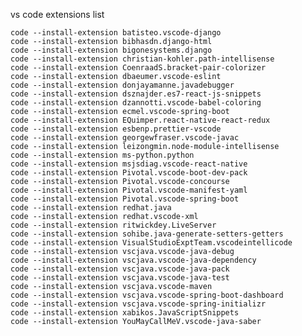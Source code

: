 vs code extensions list

    code --install-extension batisteo.vscode-django
    code --install-extension bibhasdn.django-html
    code --install-extension bigonesystems.django
    code --install-extension christian-kohler.path-intellisense
    code --install-extension CoenraadS.bracket-pair-colorizer
    code --install-extension dbaeumer.vscode-eslint
    code --install-extension donjayamanne.javadebugger
    code --install-extension dsznajder.es7-react-js-snippets
    code --install-extension dzannotti.vscode-babel-coloring
    code --install-extension ecmel.vscode-spring-boot
    code --install-extension EQuimper.react-native-react-redux
    code --install-extension esbenp.prettier-vscode
    code --install-extension georgewfraser.vscode-javac
    code --install-extension leizongmin.node-module-intellisense
    code --install-extension ms-python.python
    code --install-extension msjsdiag.vscode-react-native
    code --install-extension Pivotal.vscode-boot-dev-pack
    code --install-extension Pivotal.vscode-concourse
    code --install-extension Pivotal.vscode-manifest-yaml
    code --install-extension Pivotal.vscode-spring-boot
    code --install-extension redhat.java
    code --install-extension redhat.vscode-xml
    code --install-extension ritwickdey.LiveServer
    code --install-extension sohibe.java-generate-setters-getters
    code --install-extension VisualStudioExptTeam.vscodeintellicode
    code --install-extension vscjava.vscode-java-debug
    code --install-extension vscjava.vscode-java-dependency
    code --install-extension vscjava.vscode-java-pack
    code --install-extension vscjava.vscode-java-test
    code --install-extension vscjava.vscode-maven
    code --install-extension vscjava.vscode-spring-boot-dashboard
    code --install-extension vscjava.vscode-spring-initializr
    code --install-extension xabikos.JavaScriptSnippets
    code --install-extension YouMayCallMeV.vscode-java-saber
